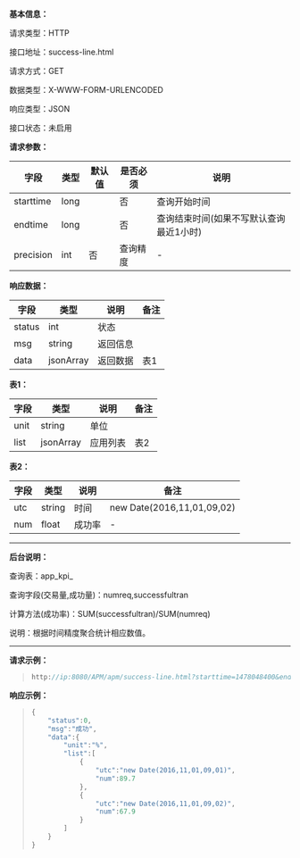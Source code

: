 **基本信息：**

请求类型：HTTP

接口地址：success-line.html

请求方式：GET

数据类型：X-WWW-FORM-URLENCODED

响应类型：JSON

接口状态：未启用

**请求参数：**

| **字段** | **类型** | **默认值** | **是否必须** | **说明** |
| --- | --- | --- | --- | --- |
| starttime | long | | 否 | 查询开始时间 |
| endtime | long | | 否 | 查询结束时间\(如果不写默认查询最近1小时\) |
| precision | int | 否 | 查询精度 | - |

**响应数据：**

| **字段** | **类型** | **说明** | **备注** |
| --- | --- | --- | --- |
| status | int | 状态 | |
| msg | string | 返回信息 | |
| data | jsonArray | 返回数据 | 表1 |

**表1：**

| **字段** | **类型** | **说明** | **备注** |
| --- | --- | --- | --- |
| unit | string | 单位 | |
| list | jsonArray | 应用列表 | 表2 |

**表2：**

| **字段** | **类型** | **说明** | **备注** |
| --- | --- | --- | --- |
| utc | string | 时间 | new Date\(2016,11,01,09,02\) |
| num | float | 成功率 | - |

---

**后台说明：**

查询表：app\_kpi\_

查询字段\(交易量,成功量\)：numreq,successfultran

计算方法\(成功率\)：SUM(successfultran)/SUM\(numreq\)

说明：根据时间精度聚合统计相应数值。

---

**请求示例：**

> ```js
> http://ip:8080/APM/apm/success-line.html?starttime=1478048400&endtime=1478052000&precision=1
> ```

**响应示例：**

> ```js
> {
>     "status":0,
>     "msg":"成功",
>     "data":{
>         "unit":"%",
>         "list":[
>             {
>                 "utc":"new Date(2016,11,01,09,01)",
>                 "num":89.7
>             },
>             {
>                 "utc":"new Date(2016,11,01,09,02)",
>                 "num":67.9
>             }
>         ]
>     }
> }
> ```

